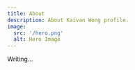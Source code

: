 ```yaml
---
title: About
description: About Kaivan Wong profile.
image:
  src: '/hero.png'
  alt: Hero Image
---
```


Writing...
